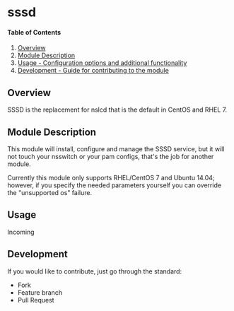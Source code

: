 # sssd

#### Table of Contents

1. [Overview](#overview)
2. [Module Description](#module-description)
3. [Usage - Configuration options and additional functionality](#usage)
4. [Development - Guide for contributing to the module](#development)

## Overview

SSSD is the replacement for nslcd that is the default in CentOS and RHEL 7.


## Module Description

This module will install, configure and manage the SSSD service, but it will
not touch your nsswitch or your pam configs, that's the job for another module.

Currently this module only supports RHEL/CentOS 7 and Ubuntu 14.04; however, 
if you specify the needed parameters yourself you can override the "unsupported 
os" failure.

## Usage

Incoming


## Development

If you would like to contribute, just go through the standard:
* Fork
* Feature branch
* Pull Request
